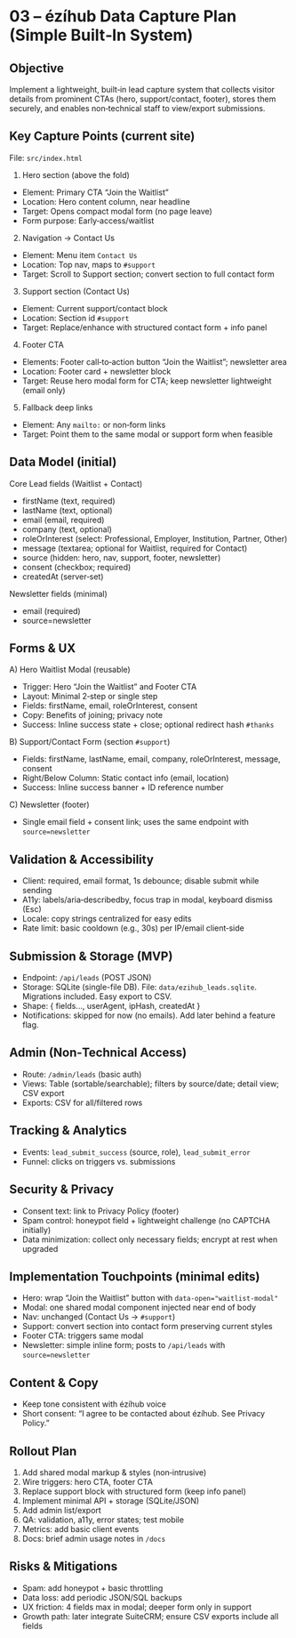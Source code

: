 <!-- cb3183fb-5bb6-4c3a-b462-082284788438 5a65eb24-b841-471d-88d8-21cdc4552d74 -->
# 03 – ézíhub Data Capture Plan (Simple Built‑In System)

## Objective

Implement a lightweight, built‑in lead capture system that collects visitor details from prominent CTAs (hero, support/contact, footer), stores them securely, and enables non‑technical staff to view/export submissions.

## Key Capture Points (current site)

File: `src/index.html`

1) Hero section (above the fold)

- Element: Primary CTA “Join the Waitlist”
- Location: Hero content column, near headline
- Target: Opens compact modal form (no page leave)
- Form purpose: Early‑access/waitlist

2) Navigation → Contact Us

- Element: Menu item `Contact Us`
- Location: Top nav, maps to `#support`
- Target: Scroll to Support section; convert section to full contact form

3) Support section (Contact Us)

- Element: Current support/contact block
- Location: Section id `#support`
- Target: Replace/enhance with structured contact form + info panel

4) Footer CTA

- Elements: Footer call‑to‑action button “Join the Waitlist”; newsletter area
- Location: Footer card + newsletter block
- Target: Reuse hero modal form for CTA; keep newsletter lightweight (email only)

5) Fallback deep links

- Element: Any `mailto:` or non‑form links
- Target: Point them to the same modal or support form when feasible

## Data Model (initial)

Core Lead fields (Waitlist + Contact)

- firstName (text, required)
- lastName (text, optional)
- email (email, required)
- company (text, optional)
- roleOrInterest (select: Professional, Employer, Institution, Partner, Other)
- message (textarea; optional for Waitlist, required for Contact)
- source (hidden: hero, nav, support, footer, newsletter)
- consent (checkbox; required)
- createdAt (server‑set)

Newsletter fields (minimal)

- email (required)
- source=newsletter

## Forms & UX

A) Hero Waitlist Modal (reusable)

- Trigger: Hero “Join the Waitlist” and Footer CTA
- Layout: Minimal 2‑step or single step
- Fields: firstName, email, roleOrInterest, consent
- Copy: Benefits of joining; privacy note
- Success: Inline success state + close; optional redirect hash `#thanks`

B) Support/Contact Form (section `#support`)

- Fields: firstName, lastName, email, company, roleOrInterest, message, consent
- Right/Below Column: Static contact info (email, location)
- Success: Inline success banner + ID reference number

C) Newsletter (footer)

- Single email field + consent link; uses the same endpoint with `source=newsletter`

## Validation & Accessibility

- Client: required, email format, 1s debounce; disable submit while sending
- A11y: labels/aria‑describedby, focus trap in modal, keyboard dismiss (Esc)
- Locale: copy strings centralized for easy edits
- Rate limit: basic cooldown (e.g., 30s) per IP/email client‑side

## Submission & Storage (MVP)

- Endpoint: `/api/leads` (POST JSON)
- Storage: SQLite (single-file DB). File: `data/ezihub_leads.sqlite`. Migrations included. Easy export to CSV.
- Shape: { fields..., userAgent, ipHash, createdAt }
- Notifications: skipped for now (no emails). Add later behind a feature flag.

## Admin (Non‑Technical Access)

- Route: `/admin/leads` (basic auth)
- Views: Table (sortable/searchable); filters by source/date; detail view; CSV export
- Exports: CSV for all/filtered rows

## Tracking & Analytics

- Events: `lead_submit_success` (source, role), `lead_submit_error`
- Funnel: clicks on triggers vs. submissions

## Security & Privacy

- Consent text: link to Privacy Policy (footer)
- Spam control: honeypot field + lightweight challenge (no CAPTCHA initially)
- Data minimization: collect only necessary fields; encrypt at rest when upgraded

## Implementation Touchpoints (minimal edits)

- Hero: wrap “Join the Waitlist” button with `data-open="waitlist-modal"`
- Modal: one shared modal component injected near end of body
- Nav: unchanged (Contact Us → `#support`)
- Support: convert section into contact form preserving current styles
- Footer CTA: triggers same modal
- Newsletter: simple inline form; posts to `/api/leads` with `source=newsletter`

## Content & Copy

- Keep tone consistent with ézíhub voice
- Short consent: “I agree to be contacted about ézíhub. See Privacy Policy.”

## Rollout Plan

1) Add shared modal markup & styles (non‑intrusive)
2) Wire triggers: hero CTA, footer CTA
3) Replace support block with structured form (keep info panel)
4) Implement minimal API + storage (SQLite/JSON)
5) Add admin list/export
6) QA: validation, a11y, error states; test mobile
7) Metrics: add basic client events
8) Docs: brief admin usage notes in `/docs`

## Risks & Mitigations

- Spam: add honeypot + basic throttling
- Data loss: add periodic JSON/SQL backups
- UX friction: 4 fields max in modal; deeper form only in support
- Growth path: later integrate SuiteCRM; ensure CSV exports include all fields


